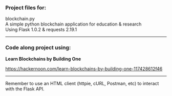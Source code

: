 ### Project files for:
blockchain.py \
A simple python blockchain application for education & research \
Using Flask 1.0.2 & requests 2.19.1
__________________________________
### Code along project using:

**Learn Blockchains by Building One**

https://hackernoon.com/learn-blockchains-by-building-one-117428612f46
___________________________________

Remember to use an HTML client (httpie, cURL, Postman, etc) to interact with the Flask API.
